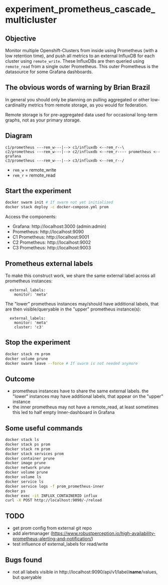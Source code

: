 # experiment_prometheus_cascade_multicluster

## Objective

Monitor multiple Openshift-Clusters from inside using Prometheus (with a low retention time), and push all metrics to an external InfluxDB for each cluster using `remote_write`. These InfluxDBs are then queried using `remote_read` from a single outer Prometheus. This outer Prometheus is the datasource for some Grafana dashboards.

## The obvious words of warning by Brian Brazil

In general you should only be planning on pulling aggregated or other low-cardinality metrics from remote storage, as you would for federation.

Remote storage is for pre-aggregated data used for occasional long-term graphs, not as your primary storage.

## Diagram
```
c1/prometheus ---rem_w---|--> c1/influxdb <--rem_r--\
c2/prometheus ---rem_w---|--> c2/influxdb <--rem_r---- prometheus <-- grafana
c3/prometheus ---rem_w---|--> c3/influxdb <--rem_r--/
```

* `rem_w` = remote_write
* `rem_r` = remote_read


## Start the experiment
```sh
docker swarm init # If swarm not yet initialized
docker stack deploy -c docker-compose.yml prom
```

Access the components:
- Grafana: http://localhost:3000 (admin:admin)
- Prometheus: http://localhost:9090
- C1 Prometheus: http://localhost:9001
- C2 Prometheus: http://localhost:9002
- C3 Prometheus: http://localhost:9003

## Prometheus external labels

To make this construct work, we share the same external label across all prometheus instances:
```
  external_labels:
    monitor: 'meta'
```

The "lower" prometheus instances may/should have additional labels, that are then visible/queryable in the "upper" prometheus instance(s):
```
  external_labels:
    monitor: 'meta'
    cluster: 'c3'
```

## Stop the experiment
```sh
docker stack rm prom
docker volume prune
docker swarm leave --force # If swarm is not needed anymore
```

## Outcome
- prometheus instances have to share the same external labels. the "lower" instances may have additional labels, that appear on the "upper" instance
- the inner prometheus may not have a remote_read, at least sometimes this led to half empty Inner-dashboard in Grafana

## Some useful commands
```sh
docker stack ls
docker stack ps prom
docker stack rm prom
docker stack services prom
docker container prune
docker image prune
docker network prune
docker volume prune
docker volume ls
docker service ls
docker service logs -f prom_prometheus-inner
docker ps
docker exec -it INFLUX_CONTAINERID influx
curl -X POST http://localhost:9090/-/reload
```

## TODO
- get prom config from external git repo
- add alertmanager (https://www.robustperception.io/high-availability-prometheus-alerting-and-notification/)
- test influence of external_labels for read/write

## Bugs found
- not all labels visible in http://localhost:9090/api/v1/label/__name__/values, but queryable
